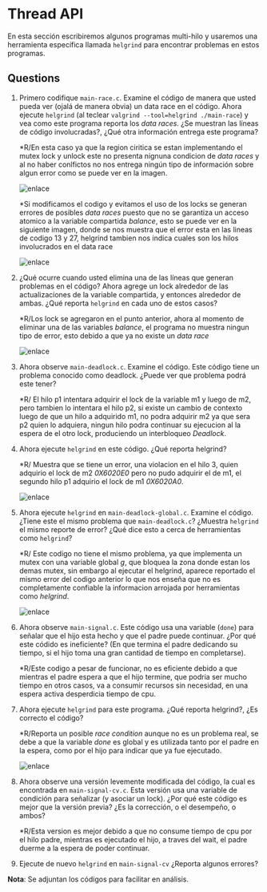 # Thread API # 

En esta sección escribiremos algunos programas multi-hilo y usaremos una herramienta específica llamada ```helgrind``` para encontrar problemas en estos programas. 

## Questions ##

1. Primero codifique ```main-race.c```. Examine el código de manera que usted pueda ver (ojalá de manera obvia) un data race en el código. Ahora ejecute ```helgrind``` (al teclear ```valgrind --tool=helgrind ./main-race```) y vea como este programa reporta los *data races*. ¿Se muestran las líneas de código involucradas?, ¿Qué otra información entrega este programa?

    *R/En esta caso ya que la region ciritica se estan implementando el mutex lock y unlock este no presenta nignuna condicion de *data races* y al no haber conlfictos no nos entrega ningún tipo de información sobre algun error como se puede ver en la imagen.
    
    ![enlace](https://raw.githubusercontent.com/Herrera4505/thread-api/master/lab/imagenes/raceLocks.png)

    *Si modificamos el codigo y evitamos el uso de los locks se generan errores de posibles *data races* puesto que no se garantiza un acceso atomico a la variable compartida *balance*, esto se puede ver en la siguiente imagen, donde se nos muestra que el error esta en las lineas de codigo 13 y 27, helgrind tambien nos indica cuales son los hilos involucrados en el data race
    
    ![enlace](https://raw.githubusercontent.com/Herrera4505/thread-api/master/lab/imagenes/raceNoLocks.png)

2. ¿Qué ocurre cuando usted elimina una de las líneas que generan problemas en el código? Ahora agrege un lock alrededor de las actualizaciones de la variable compartida, y entonces alrededor de ambas. ¿Qué reporta ```helgrind``` en cada uno de estos casos?

    *R/Los lock se agregaron en el punto anterior, ahora al momento de eliminar una de las variables *balance*, el programa no muestra ningun tipo de error, esto debido a que ya no existe un *data race*
    
    ![enlace](https://raw.githubusercontent.com/Herrera4505/thread-api/master/lab/imagenes/raceNobalance.png)

3. Ahora observe ```main-deadlock.c```. Examine el código. Este código tiene un problema conocido como deadlock. ¿Puede ver que problema podrá este tener?

    *R/ El hilo p1 intentara adquirir el lock de la variable m1 y luego de m2, pero tambien lo intentara el hilo p2, si existe un cambio de contexto luego de que un hilo a adquirido m1, no podra adquirir m2 ya que sera p2 quien lo adquiera, ningun hilo podra continuar su ejecucion al la espera de el otro lock, produciendo un interbloqueo *Deadlock*.

4. Ahora ejecute ```helgrind``` en este código. ¿Qué reporta helgrind?

    *R/ Muestra que se tiene un error, una violacion en el hilo 3, quien adquirio el lock de m2 *0X6020E0* pero no pudo adquirir el de m1, el segundo hilo p1 adquirio el lock de m1 *0X6020A0*.

    ![enlace](https://raw.githubusercontent.com/Herrera4505/thread-api/master/lab/imagenes/deadLock.png)

5. Ahora ejecute ```helgrind``` en ```main-deadlock-global.c```. Examine el código. ¿Tiene este el mismo problema que ```main-deadlock.c```? ¿Muestra ```helgrind``` el mismo reporte de error? ¿Qué dice esto a cerca de herramientas como ```helgrind```?

    *R/ Este codigo no tiene el mismo problema, ya que implementa un mutex con una variable global *g*, que bloquea la zona donde estan los demas mutex, sin embargo al ejecutar el helgrind, aparece reportado el mismo error del codigo anterior lo que nos enseña que no es completamente confiable la informacion arrojada por herramientas como *helgrind*.

    ![enlace](https://raw.githubusercontent.com/Herrera4505/thread-api/master/lab/imagenes/deadlockGlobal.png)

6. Ahora observe ```main-signal.c```. Este código usa una variable (```done```) para señalar que el hijo esta hecho y que el padre puede continuar. ¿Por qué este códido es ineficiente? (En que termina el padre dedicando su tiempo, si el hijo toma una gran cantidad de tiempo en completarse).

    *R/Este codigo a pesar de funcionar, no es eficiente debido a que mientras el padre espera a que el hijo termine, que podria ser mucho tiempo en otros casos, va a consumir recursos sin necesidad, en una espera activa desperdicia tiempo de cpu. 

7. Ahora ejecute ```helgrind``` para este programa. ¿Qué reporta helgrind?, ¿Es correcto el código?

    *R/Reporta un posible *race condition* aunque no es un problema real, se debe a que la variable *done* es global y es utilizada tanto por el padre en la espera, como por el hijo para indicar que ya fue ejecutado.

    ![enlace](https://raw.githubusercontent.com/Herrera4505/thread-api/master/lab/imagenes/mainSignal.png)

8. Ahora observe una versión levemente modificada del código, la cual es encontrada en ```main-signal-cv.c```. Esta versión usa una variable de condición para señalizar (y asociar un lock). ¿Por qué este código es mejor que la versión previa? ¿Es la corrección, o el desempeño, o ambos?

    *R/Esta version es mejor debido a que no consume tiempo de cpu por el hilo padre, mientras es ejecutado el hijo, a traves del wait, el padre duerme a la espera de poder continuar.

9. Ejecute de nuevo ```helgrind``` en ```main-signal-cv``` ¿Reporta algunos errores?

**Nota**: Se adjuntan los códigos para facilitar en análisis.
